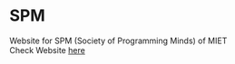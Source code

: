 # SPM
Website for SPM (Society of Programming Minds) of MIET <br />
Check Website [here]( https://darpanpal7.github.io/SPM/ )
